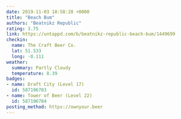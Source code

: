```yaml
---
date: 2019-11-03 18:58:28 +0000
title: "Beach Bum"
authors: "Beatnikz Republic"
rating: 3.75
link: https://untappd.com/b/beatnikz-republic-beach-bum/1449699
checkin:
  name: The Craft Beer Co.
  lat: 51.533
  long: -0.111
weather:
  summary: Partly Cloudy
  temperature: 8.39
badges:
- name: Draft City (Level 17)
  id: 587196783
- name: Tower of Beer (Level 22)
  id: 587196784
posting_method: https://ownyour.beer
---
```

